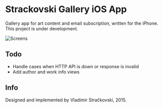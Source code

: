 Strackovski Gallery iOS App
=========
Gallery app for art content and email subscription, written for the iPhone. This project is under development. 

![Screens](http://www.envee.eu/projects/feats/ssg-ios-git-feat.gif)

Todo
----
  * Handle cases when HTTP API is down or response is invalid
  * Add author and work info views

Info
----
Designed and implemented by Vladimir Stračkovski, 2015.

